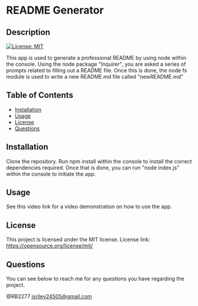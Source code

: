 
 # README Generator

## Description

[![License: MIT](https://img.shields.io/badge/License-MIT-yellow.svg)](https://opensource.org/licenses/MIT)

This app is used to generate a professional README by using node within the console. Using the node package "Inquirer", you are asked a series of prompts related to filling out a README file. Once this is done, the node fs module is used to write a new README.md file called "newREADME.md"

## Table of Contents

- [Installation](#installation)
- [Usage](#usage)
- [License](#license)
- [Questions](#questions)

## Installation

Clone the repository. Run npm install within the console to install the correct dependencies required. Once that is done, you can run "node index.js" within the console to initiate the app. 

## Usage

See this video link for a video demonstration on how to use the app.

## License

This project is licensed under the MIT license. License link: https://opensource.org/license/mit/

## Questions

You can see below to reach me for any questions you have regarding the project.

@RB2277
jsriley24505@gmail.com


